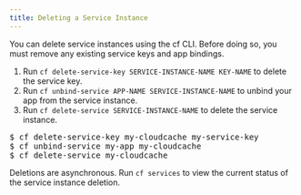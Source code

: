 ```yaml
---
title: Deleting a Service Instance
---
```


You can delete service instances using the cf CLI. Before doing so, you must remove any existing service keys and app bindings.

1. Run `cf delete-service-key SERVICE-INSTANCE-NAME KEY-NAME` to delete the service key.
1. Run `cf unbind-service APP-NAME SERVICE-INSTANCE-NAME` to unbind your app from the service instance.
1. Run `cf delete-service SERVICE-INSTANCE-NAME` to delete the service instance.

<pre class='terminal'>
$ cf delete-service-key my-cloudcache my-service-key
$ cf unbind-service my-app my-cloudcache
$ cf delete-service my-cloudcache
</pre>

Deletions are asynchronous. Run `cf services` to view the current status of the service instance deletion.


